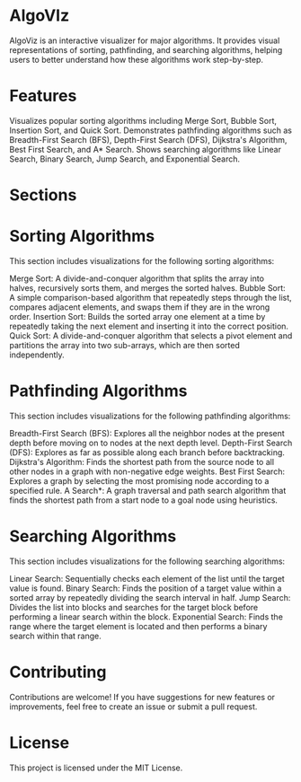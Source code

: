 # AlgoVIz
AlgoViz is an interactive visualizer for major algorithms. It provides visual representations of sorting, pathfinding, and searching algorithms, helping users to better understand how these algorithms work step-by-step.

# Features
Visualizes popular sorting algorithms including Merge Sort, Bubble Sort, Insertion Sort, and Quick Sort.
Demonstrates pathfinding algorithms such as Breadth-First Search (BFS), Depth-First Search (DFS), Dijkstra's Algorithm, Best First Search, and A* Search.
Shows searching algorithms like Linear Search, Binary Search, Jump Search, and Exponential Search.
# Sections
# Sorting Algorithms
This section includes visualizations for the following sorting algorithms:

Merge Sort: A divide-and-conquer algorithm that splits the array into halves, recursively sorts them, and merges the sorted halves.
Bubble Sort: A simple comparison-based algorithm that repeatedly steps through the list, compares adjacent elements, and swaps them if they are in the wrong order.
Insertion Sort: Builds the sorted array one element at a time by repeatedly taking the next element and inserting it into the correct position.
Quick Sort: A divide-and-conquer algorithm that selects a pivot element and partitions the array into two sub-arrays, which are then sorted independently.

# Pathfinding Algorithms
This section includes visualizations for the following pathfinding algorithms:

Breadth-First Search (BFS): Explores all the neighbor nodes at the present depth before moving on to nodes at the next depth level.
Depth-First Search (DFS): Explores as far as possible along each branch before backtracking.
Dijkstra's Algorithm: Finds the shortest path from the source node to all other nodes in a graph with non-negative edge weights.
Best First Search: Explores a graph by selecting the most promising node according to a specified rule.
A Search*: A graph traversal and path search algorithm that finds the shortest path from a start node to a goal node using heuristics.

# Searching Algorithms
This section includes visualizations for the following searching algorithms:

Linear Search: Sequentially checks each element of the list until the target value is found.
Binary Search: Finds the position of a target value within a sorted array by repeatedly dividing the search interval in half.
Jump Search: Divides the list into blocks and searches for the target block before performing a linear search within the block.
Exponential Search: Finds the range where the target element is located and then performs a binary search within that range.

# Contributing
Contributions are welcome! If you have suggestions for new features or improvements, feel free to create an issue or submit a pull request.

# License
This project is licensed under the MIT License.
